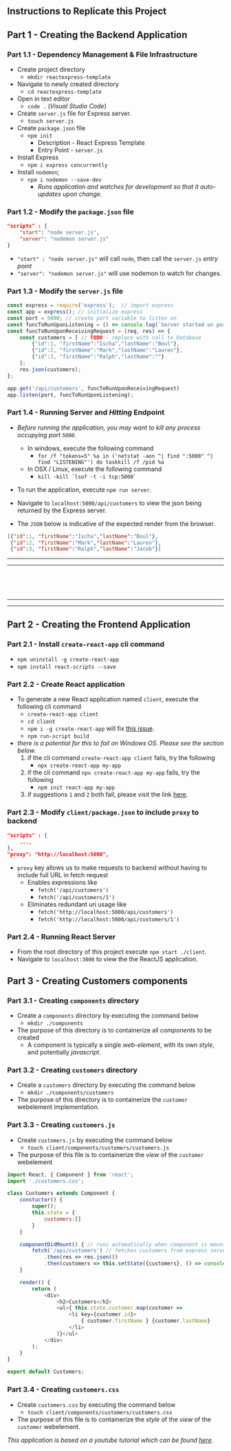 
## Instructions to Replicate this Project

## Part 1 - Creating the Backend Application

### Part 1.1 - Dependency Management & File Infrastructure
* Create project directory
    * `mkdir reactexpress-template`
* Navigate to newly created directory
    * `cd reactexpress-template`
* Open in text editor
    * `code .` (_Visual Studio Code_)
* Create `server.js` file for Express server.
    * `touch server.js`
* Create `package.json` file
    * `npm init`
        * Description - React Express Template
        * Entry Point - `server.js`
* Install Express
    * `npm i express concurrently`
* Install `nodemon`;
    * `npm i nodemon --save-dev`
        * _Runs application and watches for development so that it auto-updates upon change._

### Part 1.2 - Modify the `package.json` file
```json
"scripts" : {
    "start": "node server.js",
    "server": "nodemon server.js"
}
```
* `"start" : "node server.js"` will call `node`, then call the `server.js` _entry point_
* `"server": "nodemon server.js"` will use nodemon to watch for changes.

### Part 1.3 - Modify the `server.js` file

```javascript
const express = require('express');  // import express
const app = express(); // initialize express
const port = 5000; // create port variable to listen on
const funcToRunUponListening = () => console.log(`Server started on port ${port}`);
const funcToRunUponReceivingRequest = (req, res) => {
    const customers = [ // TODO - replace with call to Database
        {"id":1, "firstName":"Ischa","lastName":"Boul"},
        {"id":2, "firstName":"Mark","lastName":"Lauren"},
        {"id":3, "firstName":"Ralph","lastName":""}
    ];    
    res.json(customers);
};

app.get('/api/customers', funcToRunUponReceivingRequest)
app.listen(port, funcToRunUponListening);
```


### Part 1.4 - Running Server and _Hitting_ Endpoint
* _Before running the application, you may want to kill any process occupying port `5000`._
    * In windows, execute the following command
        * `for /f "tokens=5" %a in ('netstat -aon ^| find ":5000" ^| find "LISTENING"') do taskkill /f /pid %a`
    * In OSX / Linux, execute the following command
        * ``kill -kill `lsof -t -i tcp:5000` ``

* To run the application, execute `npm run server`.
* Navigate to `localhost:5000/api/customers` to view the json being returned by the Express server.
* The `JSON` below is indicative of the expected render from the browser.

```JSON
[{"id":1, "firstName":"Ischa","lastName":"Boul"},
 {"id":2, "firstName":"Mark","lastName":"Lauren"},
 {"id":3, "firstName":"Ralph","lastName":"Jacob"}]
```

<hr><hr>
<br><br><br>
<hr><hr>


## Part 2 - Creating the Frontend Application

### Part 2.1 - Install `create-react-app` cli command
* `npm uninstall -g create-react-app`
* `npm install react-scripts --save`

### Part 2.2 - Create React application
* To generate a new React application named `client`, execute the following cli command 
    * `create-react-app client`
    * `cd client`
    * `npm i -g create-react-app` will fix [this issue](https://stackoverflow.com/questions/47928735/react-scripts-is-not-recognized-as-an-internal-or-external-command).
    * `npm run-script build`
* _there is a potential for this to fail on Windows OS. Please see the section below._
    1. if the cli command `create-react-app client` fails, try the following 
        * `npx create-react-app my-app`
    2. if the cli command `npx create-react-app my-app` fails, try the following 
        * `npm init react-app my-app`
    3. if suggestions `1` and `2` both fail, please visit the link [here](https://github.com/facebook/create-react-app/issues/6512).


### Part 2.3 - Modify `client/package.json` to include `proxy` to backend

```JSON
"scripts" : {
    ...,
},
"proxy": "http://localhost:5000",
```


* `proxy` key allows us to make requests to backend without having to include full URL in fetch request
    * Enables expressions like
        * `fetch('/api/customers')`
        * `fetch('/api/customers/1')`
    * Eliminates redundant uri usage like
        * `fetch('http://localhost:5000/api/customers')`
        * `fetch('http://localhost:5000/api/customers/1')`



### Part 2.4 - Running React Server
* From the root directory of this project execute `npm start ./client`.
* Navigate to `localhost:3000` to view the the ReactJS application.


## Part 3 - Creating Customers components
### Part 3.1 - Creating `components` directory
* Create a `components` directory by executing the command below
    * `mkdir ./components`
* The purpose of this directory is to containerize all _components_ to be created
    * A component is typically a single _web-element_, with its own _style_, and potentially _javascript_.

### Part 3.2 - Creating `customers` directory
* Create a `customers` directory by executing the command below
    * `mkdir ./components/customers`
* The purpose of this directory is to containerize the `customer` webelement implementation.


### Part 3.3 - Creating `customers.js`
* Create `customers.js` by executing the command below
    * `touch client/components/customers/customers.js`
* The purpose of this file is to containerize the _view_ of the `customer` webelement

```javascript
import React, { Component } from 'react';
import './customers.css';

class Customers extends Component {
    constuctor() {
        super();
        this.state = {
            customers:[]
        }
    }    

    componentDidMount() { // runs automatically when component is mounted to the DOM
        fetch('/api/customers') // fetches customers from express server and sets `state`-value to customers that were fetched
            .then(res => res.json())
            .then(customers => this.setState({customers}, () => console.log("Customers fetched...", customers)))
    }

    render() {
        return (
            <div>
                <h2>Customers</h2>
                <ul>{ this.state.customer.map(customer =>
                    <li key={customer.id}>
                        { customer.firstName } {customer.lastName}
                    </li>
                )}</ul>
            </div>
        );
    }
}

export default Customers;
```


### Part 3.4 - Creating `customers.css`
* Create `customers.css` by executing the command below
    * `touch client/components/customers/customers.css`
* The purpose of this file is to containerize the _style_ of the _view_ of the `customer` webelement.





_This application is based on a youtube tutorial which can be found [here](https://www.youtube.com/watch?v=v0t42xBIYIs)._
